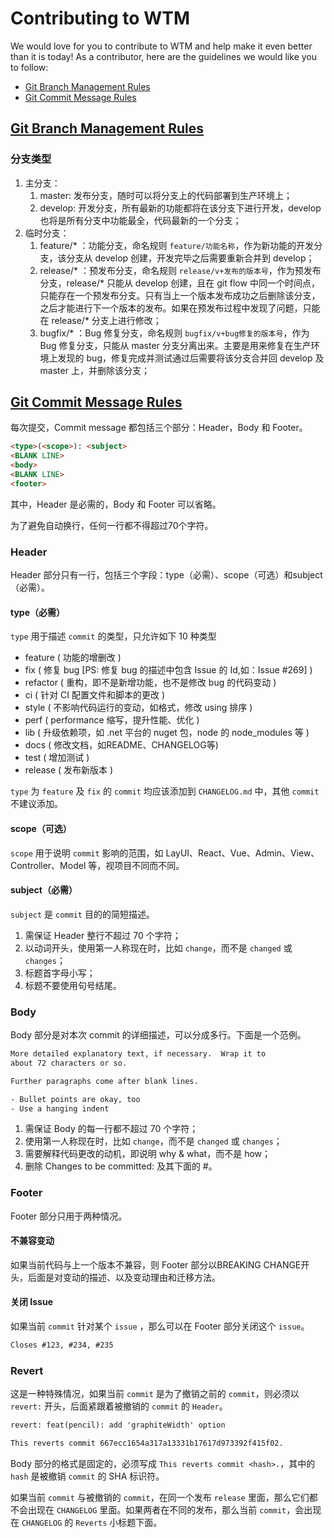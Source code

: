 # Contributing to WTM

We would love for you to contribute to WTM and help make it even better than it is
today! As a contributor, here are the guidelines we would like you to follow:

- [Git Branch Management Rules](#coc)
- [Git Commit Message Rules](#coc1)

## <a name="coc"></a> [Git Branch Management Rules](https://alienwow.cc/zh-cn/2017/06/understand-a-successful-git-branching-model/index.html)

### 分支类型

1. 主分支：
    1. master: 发布分支，随时可以将分支上的代码部署到生产环境上；
    1. develop: 开发分支，所有最新的功能都将在该分支下进行开发，develop 也将是所有分支中功能最全，代码最新的一个分支；
1. 临时分支：
    1. feature/* ：功能分支，命名规则 `feature/功能名称`，作为新功能的开发分支，该分支从 develop 创建，开发完毕之后需要重新合并到 develop；
    1. release/* ：预发布分支，命名规则 `release/v+发布的版本号`，作为预发布分支，release/* 只能从 develop 创建，且在 git flow 中同一个时间点，只能存在一个预发布分支。只有当上一个版本发布成功之后删除该分支，之后才能进行下一个版本的发布。如果在预发布过程中发现了问题，只能在 release/* 分支上进行修改；
    1. bugfix/*  ：Bug 修复分支，命名规则 `bugfix/v+bug修复的版本号`，作为 Bug 修复分支，只能从 master 分支分离出来。主要是用来修复在生产环境上发现的 bug，修复完成并测试通过后需要将该分支合并回 develop 及 master 上，并删除该分支；

## <a name="coc1"></a>[Git Commit Message Rules](http://alienwow.cc/zh-cn/2017/06/git-commit-standard/index.html)

每次提交，Commit message 都包括三个部分：Header，Body 和 Footer。

```html
<type>(<scope>): <subject>
<BLANK LINE>
<body>
<BLANK LINE>
<footer>
```

其中，Header 是必需的，Body 和 Footer 可以省略。

为了避免自动换行，任何一行都不得超过70个字符。

### Header

Header 部分只有一行，包括三个字段：type（必需）、scope（可选）和subject（必需）。

#### type（必需）

`type` 用于描述 `commit` 的类型，只允许如下 10 种类型

- feature ( 功能的增删改 )
- fix ( 修复 bug [PS: 修复 bug 的描述中包含 Issue 的 Id,如：Issue #269] )
- refactor ( 重构，即不是新增功能，也不是修改 bug 的代码变动 )
- ci ( 针对 CI 配置文件和脚本的更改 )
- style ( 不影响代码运行的变动，如格式，修改 using 排序 )
- perf ( performance 缩写，提升性能、优化 )
- lib ( 升级依赖项，如 .net 平台的 nuget 包，node 的 node_modules 等 )
- docs ( 修改文档，如README、CHANGELOG等)
- test ( 增加测试 )
- release ( 发布新版本 )

`type` 为 `feature` 及 `fix` 的 `commit` 均应该添加到 `CHANGELOG.md` 中，其他 `commit` 不建议添加。

#### scope（可选）

`scope` 用于说明 `commit` 影响的范围，如 LayUI、React、Vue、Admin、View、Controller、Model 等，视项目不同而不同。

#### subject（必需）

`subject` 是 `commit` 目的的简短描述。

1. 需保证 Header 整行不超过 70 个字符；
1. 以动词开头，使用第一人称现在时，比如 `change`，而不是 `changed` 或 `changes`；
1. 标题首字母小写；
1. 标题不要使用句号结尾。

### Body

Body 部分是对本次 commit 的详细描述，可以分成多行。下面是一个范例。

```txt
More detailed explanatory text, if necessary.  Wrap it to
about 72 characters or so.

Further paragraphs come after blank lines.

- Bullet points are okay, too
- Use a hanging indent
```

1. 需保证 Body 的每一行都不超过 70 个字符；
1. 使用第一人称现在时，比如 `change`，而不是 `changed` 或 `changes`；
1. 需要解释代码更改的动机，即说明 why & what，而不是 how；
1. 删除 Changes to be committed: 及其下面的 #。

### Footer

Footer 部分只用于两种情况。

#### 不兼容变动

如果当前代码与上一个版本不兼容，则 Footer 部分以BREAKING CHANGE开头，后面是对变动的描述、以及变动理由和迁移方法。

#### 关闭 Issue

如果当前 `commit` 针对某个 `issue` ，那么可以在 Footer 部分关闭这个 `issue`。

```txt
Closes #123, #234, #235
```

### Revert

这是一种特殊情况，如果当前 `commit` 是为了撤销之前的 `commit`，则必须以 `revert:` 开头，后面紧跟着被撤销的 `commit` 的 `Header`。

```txt
revert: feat(pencil): add 'graphiteWidth' option

This reverts commit 667ecc1654a317a13331b17617d973392f415f02.
```

Body 部分的格式是固定的，必须写成 `This reverts commit <hash>.`，其中的 `hash` 是被撤销 `commit` 的 SHA 标识符。

如果当前 `commit` 与被撤销的 `commit`，在同一个发布 `release` 里面，那么它们都不会出现在 `CHANGELOG` 里面。如果两者在不同的发布，那么当前 `commit`，会出现在 `CHANGELOG` 的 `Reverts` 小标题下面。
